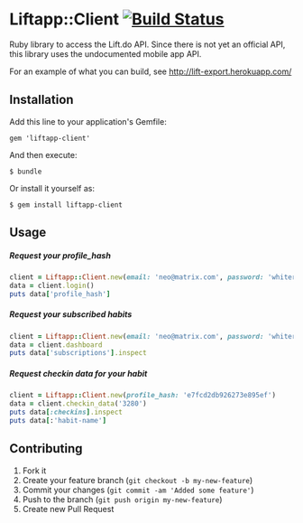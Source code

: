 # Liftapp::Client [![Build Status](https://travis-ci.org/jmaddi/liftapp-client.png)](https://travis-ci.org/jmaddi/liftapp-client)


Ruby library to access the Lift.do API. Since there is not yet an official API, this library uses the undocumented mobile app API.

For an example of what you can build, see http://lift-export.herokuapp.com/

## Installation

Add this line to your application's Gemfile:

    gem 'liftapp-client'

And then execute:

    $ bundle

Or install it yourself as:

    $ gem install liftapp-client

## Usage

##### Request your profile_hash
```ruby
client = Liftapp::Client.new(email: 'neo@matrix.com', password: 'whiterabbit')
data = client.login()
puts data['profile_hash']
```

##### Request your subscribed habits
```ruby
client = Liftapp::Client.new(email: 'neo@matrix.com', password: 'whiterabbit')
data = client.dashboard
puts data['subscriptions'].inspect
```

##### Request checkin data for your habit
```ruby
client = Liftapp::Client.new(profile_hash: 'e7fcd2db926273e895ef')
data = client.checkin_data('3280')
puts data[:checkins].inspect
puts data[:'habit-name']
```


## Contributing

1. Fork it
2. Create your feature branch (`git checkout -b my-new-feature`)
3. Commit your changes (`git commit -am 'Added some feature'`)
4. Push to the branch (`git push origin my-new-feature`)
5. Create new Pull Request
